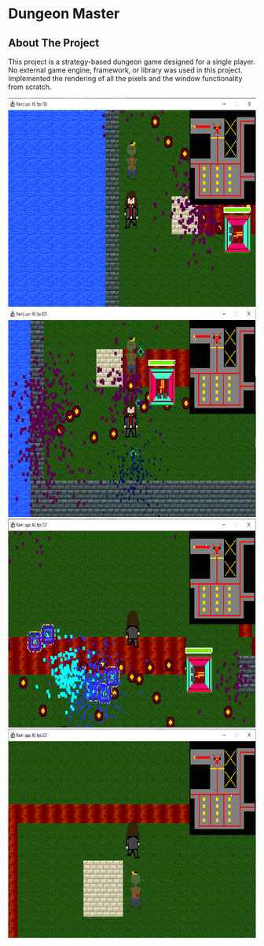 # Dungeon Master

<!-- ABOUT THE PROJECT -->
## About The Project

This project is a strategy-based dungeon game designed for a single player. No external game engine, framework, or library was used in this project. Implemented the rendering of all the pixels and the window functionality from scratch.


<img src="images/ref_1.png" width="720" height="424">  

<img src="images/ref_2.png" width="720" height="424">

<img src="images/ref_3.png" width="720" height="424">     

<img src="images/ref_4.png" width="720" height="424">
